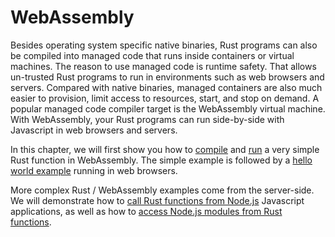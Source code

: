 # WebAssembly

Besides operating system specific native binaries, Rust programs can also be compiled into managed 
code that runs inside containers or virtual machines. The reason to use managed code is runtime safety. That allows un-trusted
Rust programs to run in environments such as web browsers and servers. Compared with native binaries, managed
containers are also much easier to provision, limit access to resources, start, and stop on demand. A popular managed code compiler target is the WebAssembly virtual machine. With WebAssembly, your Rust programs can run side-by-side with Javascript in web browsers and servers.

In this chapter, we will first show you how to [compile](webassembly/compile.md) and [run]((webassembly/run.md)) a very simple Rust function in WebAssembly. The simple example is followed by a [hello world example](webassembly/browser.md) running in web browsers.

More complex Rust / WebAssembly examples come from the server-side. We will demonstrate how to [call Rust functions from Node.js](webassembly/nodejs.md) Javascript applications, as well as how to [access Node.js modules from Rust functions](webassembly/nodejshelper.md).
